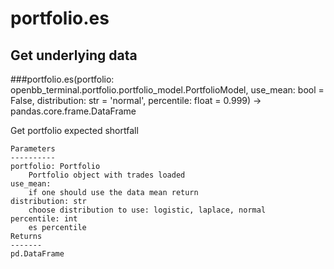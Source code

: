 # portfolio.es

## Get underlying data 
###portfolio.es(portfolio: openbb_terminal.portfolio.portfolio_model.PortfolioModel, use_mean: bool = False, distribution: str = 'normal', percentile: float = 0.999) -> pandas.core.frame.DataFrame

Get portfolio expected shortfall

    Parameters
    ----------
    portfolio: Portfolio
        Portfolio object with trades loaded
    use_mean:
        if one should use the data mean return
    distribution: str
        choose distribution to use: logistic, laplace, normal
    percentile: int
        es percentile
    Returns
    -------
    pd.DataFrame


